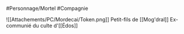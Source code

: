 #Personnage/Mortel
#Compagnie

![[Attachements/PC/Mordecai/Token.png]]
Petit-fils de [[Mog'dral]]
Ex-communié du culte d'[[Édos]]
